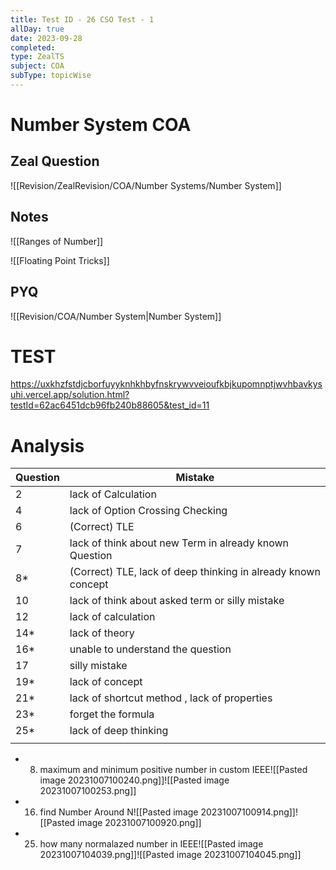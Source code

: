```yaml
---
title: Test ID - 26 CSO Test - 1
allDay: true
date: 2023-09-28
completed: 
type: ZealTS
subject: COA
subType: topicWise
---
```

# Number System COA

## Zeal Question 
![[Revision/ZealRevision/COA/Number Systems/Number System]]



## Notes


![[Ranges of Number]]

![[Floating Point Tricks]]





## PYQ
![[Revision/COA/Number System|Number System]]


# TEST 
https://uxkhzfstdjcborfuyyknhkhbyfnskrywvveioufkbjkupomnptjwvhbavkysuhi.vercel.app/solution.html?testId=62ac6451dcb96fb240b88605&test_id=11
# Analysis 
| Question | Mistake                                                       |
| -------- | ------------------------------------------------------------- |
| 2        | lack of Calculation                                           |
| 4        | lack of Option Crossing Checking                              |
| 6        | (Correct) TLE                                                 |
| 7        | lack of think about new Term in already known Question        |
| 8*       | (Correct) TLE, lack of deep thinking in already known concept |
| 10       | lack of think about asked term or silly mistake               |
| 12       | lack of calculation                                           |
| 14*      | lack of theory                                                |
| 16*      | unable to understand the question                             |
| 17       | silly mistake                                                 |
| 19*      | lack of concept                                               |
| 21*      | lack of shortcut method , lack of properties                  |
| 23*      | forget the formula                                            |
| 25*      | lack of deep thinking                                         |
|          |                                                               |


- 8. maximum and minimum positive number in custom IEEE![[Pasted image 20231007100240.png]]![[Pasted image 20231007100253.png]]
- 16. find Number Around N![[Pasted image 20231007100914.png]]![[Pasted image 20231007100920.png]]
- 25. how many normalazed number in IEEE![[Pasted image 20231007104039.png]]![[Pasted image 20231007104045.png]]
 
